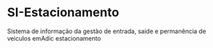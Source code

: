 # SI-Estacionamento
Sistema de informação da gestão de entrada, saide e permanência de veiculos emAdic estacionamento
